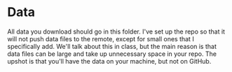 # Data

All data you download should go in this folder. I've set up the repo
so that it will not push data files to the remote, except for small
ones that I specifically add. We'll talk about this in class, but the
main reason is that data files can be large and take up unnecessary
space in your repo. The upshot is that you'll have the data on your
machine, but not on GitHub.
